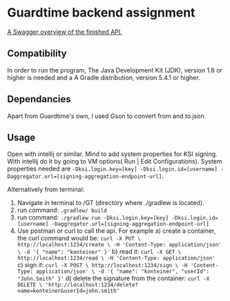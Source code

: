 
# Guardtime backend assignment
[A Swagger overview of the finished API.](https://app.swaggerhub.com/apis/Assigments/GuardTime/1.0.0) 

## Compatibility
In order to run the program, The Java Development Kit (JDK), version 1.8 or higher is needed and a A Gradle distribution, version 5.4.1 or higher.

## Dependancies
Apart from Guardtime's own, I used Gson to convert from and to json.

## Usage
Open with intellij or similar. Mind to add system properties for KSI signing. With intellij do it by going to VM options( Run | Edit Configurations). System properties needed are `-Dksi.login.key=[key] -Dksi.login.id=[username] -Daggregator.url=[signing-aggregation-endpoint-url]`.

Alternatively from terminal:
1. Navigate in terminal to /GT (directory where ./gradlew is located).
2. run command: `.gradlew/ build`
3. run command:  `./gradlew run -Dksi.login.key=[key] -Dksi.login.id=[username] -Daggregator.url=[signing-aggregation-endpoint-url]`
4. Use postman or curl to call the api. For example 
a) create a container, the curl command would be: `curl -X PUT \
  http://localhost:1234/create \
  -H 'Content-Type: application/json' \
  -d '{
  "name": "konteiner"
}'`
b) read it: `curl -X GET \
  http://localhost:1234/read \
  -H 'Content-Type: application/json' `
c) sign it: `curl -X POST \
  http://localhost:1234/sign \
  -H 'Content-Type: application/json' \
  -d '{
  "name": "konteiner",
  "userId": "John.Smith"
}'`
d) delete the signature from the container: `curl -X DELETE \
  'http://localhost:1234/delete?name=konteiner&userId=john.smith' `

